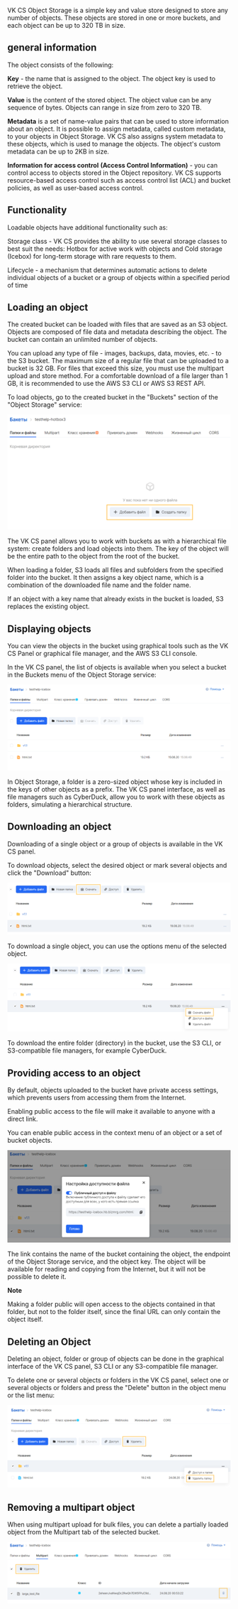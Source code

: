 VK CS Object Storage is a simple key and value store designed to store any number of objects. These objects are stored in one or more buckets, and each object can be up to 320 TB in size.

general information
-------------------

The object consists of the following:

**Key** - the name that is assigned to the object. The object key is used to retrieve the object.

**Value** is the content of the stored object. The object value can be any sequence of bytes. Objects can range in size from zero to 320 TB.

**Metadata** is a set of name-value pairs that can be used to store information about an object. It is possible to assign metadata, called custom metadata, to your objects in Object Storage. VK CS also assigns system metadata to these objects, which is used to manage the objects. The object's custom metadata can be up to 2KB in size.

**Information for access control** **(Access Control Information)** - you can control access to objects stored in the Object repository. VK CS supports resource-based access control such as access control list (ACL) and bucket policies, as well as user-based access control.

Functionality
-------------

Loadable objects have additional functionality such as:

Storage class - VK CS provides the ability to use several storage classes to best suit the needs: Hotbox for active work with objects and Cold storage (Icebox) for long-term storage with rare requests to them.

Lifecycle - a mechanism that determines automatic actions to delete individual objects of a bucket or a group of objects within a specified period of time

Loading an object
-----------------

The created bucket can be loaded with files that are saved as an S3 object. Objects are composed of file data and metadata describing the object. The bucket can contain an unlimited number of objects.

You can upload any type of file - images, backups, data, movies, etc. - to the S3 bucket. The maximum size of a regular file that can be uploaded to a bucket is 32 GB. For files that exceed this size, you must use the multipart upload and store method. For a comfortable download of a file larger than 1 GB, it is recommended to use the AWS S3 CLI or AWS S3 REST API.

To load objects, go to the created bucket in the "Buckets" section of the "Object Storage" service:

![](./assets/1598208678739-1598208678739.png)

The VK CS panel allows you to work with buckets as with a hierarchical file system: create folders and load objects into them. The key of the object will be the entire path to the object from the root of the bucket.

When loading a folder, S3 loads all files and subfolders from the specified folder into the bucket. It then assigns a key object name, which is a combination of the downloaded file name and the folder name.

If an object with a key name that already exists in the bucket is loaded, S3 replaces the existing object.

Displaying objects
------------------

You can view the objects in the bucket using graphical tools such as the VK CS Panel or graphical file manager, and the AWS S3 CLI console.

In the VK CS panel, the list of objects is available when you select a bucket in the Buckets menu of the Object Storage service:

![](./assets/1598218430495-1598218430495.png)

In Object Storage, a folder is a zero-sized object whose key is included in the keys of other objects as a prefix. The VK CS panel interface, as well as file managers such as CyberDuck, allow you to work with these objects as folders, simulating a hierarchical structure.

Downloading an object
---------------------

Downloading of a single object or a group of objects is available in the VK CS panel.

To download objects, select the desired object or mark several objects and click the "Download" button:

![](./assets/1598218543801-1598218543801.png)

To download a single object, you can use the options menu of the selected object.

![](./assets/1598218591879-1598218591879.png)

To download the entire folder (directory) in the bucket, use the S3 CLI, or S3-compatible file managers, for example CyberDuck.

Providing access to an object
-----------------------------

By default, objects uploaded to the bucket have private access settings, which prevents users from accessing them from the Internet.

Enabling public access to the file will make it available to anyone with a direct link.

You can enable public access in the context menu of an object or a set of bucket objects.

![](./assets/1598218822058-1598218822058.png)

The link contains the name of the bucket containing the object, the endpoint of the Object Storage service, and the object key. The object will be available for reading and copying from the Internet, but it will not be possible to delete it.

**Note**

Making a folder public will open access to the objects contained in that folder, but not to the folder itself, since the final URL can only contain the object itself.

Deleting an Object
------------------

Deleting an object, folder or group of objects can be done in the graphical interface of the VK CS panel, S3 CLI or any S3-compatible file manager.

To delete one or several objects or folders in the VK CS panel, select one or several objects or folders and press the "Delete" button in the object menu or the list menu:

![](./assets/1598219417350-1598219417350.png)

Removing a multipart object
---------------------------

When using multipart upload for bulk files, you can delete a partially loaded object from the Multipart tab of the selected bucket.

![](./assets/1598220018325-1598220018325.png)